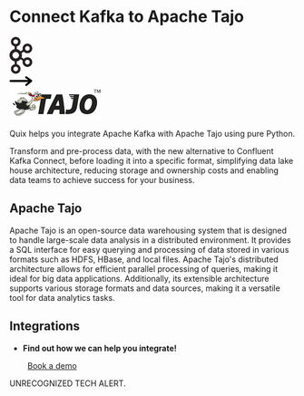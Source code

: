 # Connect Kafka to Apache Tajo

<div class="connect-images cards blog-grid-card" markdown>
<div>
<img src="../images/kafka_logo.png" width="40px" />
</div>
<div>
<img src="../images/arrow.svg" width="40px" />
</div>
<div>
<img src="./images/apache-tajo_1.jpg" />
</div>
</div>

Quix helps you integrate Apache Kafka with Apache Tajo using pure Python.

Transform and pre-process data, with the new alternative to Confluent Kafka Connect, before loading it into a specific format, simplifying data lake house architecture, reducing storage and ownership costs and enabling data teams to achieve success for your business.

## Apache Tajo

Apache Tajo is an open-source data warehousing system that is designed to handle large-scale data analysis in a distributed environment. It provides a SQL interface for easy querying and processing of data stored in various formats such as HDFS, HBase, and local files. Apache Tajo's distributed architecture allows for efficient parallel processing of queries, making it ideal for big data applications. Additionally, its extensible architecture supports various storage formats and data sources, making it a versatile tool for data analytics tasks.

## Integrations

<div class="grid cards" markdown>

- __Find out how we can help you integrate!__

    <a class="md-button md-button--primary" href="https://share.hsforms.com/1iW0TmZzKQMChk0lxd_tGiw4yjw2?__hstc=175542013.2303933fbd746c0ac86d9ccbe9bc9100.1728383268831.1729603416735.1729620918855.31&__hssc=175542013.1.1729620918855&__hsfp=2132701734" target="_blank" style="margin:.5rem;">Book a demo</a>

</div>


UNRECOGNIZED TECH ALERT.

